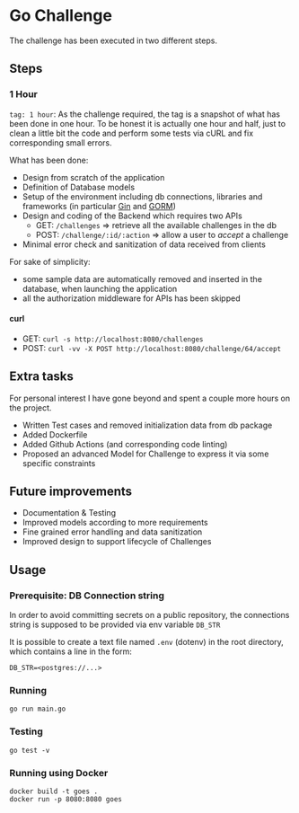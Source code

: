 # Go Challenge

The challenge has been executed in two different steps.

## Steps

### 1 Hour

`tag: 1 hour`:
As the challenge required, the tag is a snapshot of what has been done in one hour.
To be honest it is actually one hour and half, just to clean a little bit the code
and perform some tests via cURL and fix corresponding small errors.

What has been done:

- Design from scratch of the application
- Definition of Database models
- Setup of the environment including db connections, libraries and frameworks
(in particular [Gin](https://github.com/gin-gonic/gin) and [GORM](https://gorm.io))
- Design and coding of the Backend which requires two APIs
  - GET: `/challenges` => retrieve all the available challenges in the db
  - POST: `/challenge/:id/:action` => allow a user to _accept_ a challenge
- Minimal error check and sanitization of data received from clients

For sake of simplicity:

- some sample data are automatically removed and inserted
in the database, when launching the application
- all the authorization middleware for APIs has been skipped

#### curl

- GET: `curl -s http://localhost:8080/challenges`
- POST: `curl -vv -X POST http://localhost:8080/challenge/64/accept`

## Extra tasks

For personal interest I have gone beyond and spent a couple more hours on the project.

- Written Test cases and removed initialization data from db package
- Added Dockerfile
- Added Github Actions (and corresponding code linting)
- Proposed an advanced Model for Challenge to express it via some specific constraints

## Future improvements

- Documentation & Testing
- Improved models according to more requirements
- Fine grained error handling and data sanitization
- Improved design to support lifecycle of Challenges

## Usage

### Prerequisite: DB Connection string

In order to avoid committing secrets on a public repository,
the connections string is supposed to be provided via env variable `DB_STR`

It is possible to create a text file named `.env` (dotenv) in the root directory,
which contains a line in the form:

    DB_STR=<postgres://...>

### Running

    go run main.go

### Testing

    go test -v

### Running using Docker

    docker build -t goes .
    docker run -p 8080:8080 goes

